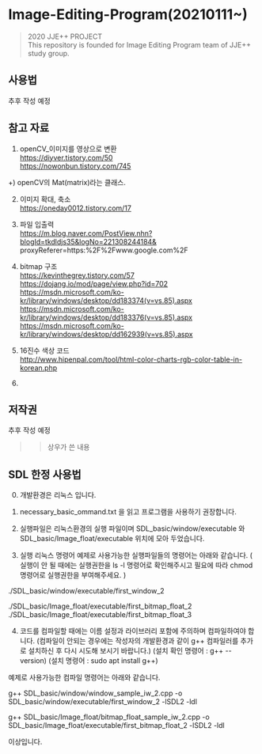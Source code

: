 # Image-Editing-Program(20210111~)
> 2020 JJE++ PROJECT   
> This repository is founded for Image Editing Program team of JJE++ study group.

## 사용법
추후 작성 예정

## 참고 자료
1. openCV_이미지를 영상으로 변환   
https://diyver.tistory.com/50   
https://nowonbun.tistory.com/745

+) openCV의 Mat(matrix)라는 클래스.

2. 이미지 확대, 축소   
https://oneday0012.tistory.com/17

3. 파일 입출력   
https://m.blog.naver.com/PostView.nhn?blogId=tkdldjs35&logNo=221308244184&   proxyReferer=https:%2F%2Fwww.google.com%2F

4. bitmap 구조   
https://kevinthegrey.tistory.com/57
https://dojang.io/mod/page/view.php?id=702
https://msdn.microsoft.com/ko-kr/library/windows/desktop/dd183374(v=vs.85).aspx
https://msdn.microsoft.com/ko-kr/library/windows/desktop/dd183376(v=vs.85).aspx
https://msdn.microsoft.com/ko-kr/library/windows/desktop/dd162939(v=vs.85).aspx

5. 16진수 색상 코드   
http://www.hipenpal.com/tool/html-color-charts-rgb-color-table-in-korean.php

6. 

## 저작권
추후 작성 예정



>>상우가 쓴 내용
## SDL 한정 사용법
0. 개발환경은 리눅스 입니다.

1. necessary_basic_ommand.txt 을 읽고 프로그램을 사용하기 권장합니다.

2. 실행파일은 리눅스환경의 실행 파일이며
SDL_basic/window/executable 와 
SDL_basic/Image_float/executable 위치에 모아 두었습니다.

3. 실행 리눅스 명령어
예제로 사용가능한 실행파일들의 명령어는 아래와 같습니다.
(
    실행이 안 될 때에는 실행권한을 
    ls -l 명령어로 확인해주시고 필요에 따라
    chmod 명령어로 실행권한을 부여해주세요.
)

./SDL_basic/window/executable/first_window_2

./SDL_basic/Image_float/executable/first_bitmap_float_2
./SDL_basic/Image_float/executable/first_bitmap_float_3

4. 코드를 컴파일할 때에는
이름 설정과 라이브러리 포함에 주의하며 컴파일하여야 합니다.
(컴파일이 안되는 경우에는 작성자의 개발환경과 같이 g++ 컴파일러를 추가로 설치하신 후 다시 시도해 보시기 바랍니다.)
(설치 확인 명령어 : g++ --version)
(설치 명령어 : sudo apt install g++)

예제로 사용가능한 컴파일 명령어는 아래와 같습니다.

g++ SDL_basic/window/window_sample_iw_2.cpp -o SDL_basic/window/executable/first_window_2 -lSDL2 -ldl

g++ SDL_basic/Image_float/bitmap_float_sample_iw_2.cpp -o SDL_basic/Image_float/executable/first_bitmap_float_2 -lSDL2 -ldl

이상입니다.